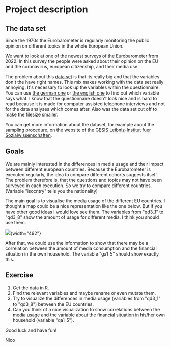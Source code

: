 
# Project description

## The data set

Since the 1970s the Eurobarometer is regularly monitoring the public opinion on different topics in the whole European Union.

We want to look at one of the newest surveys of the Eurobarometer from 2022. In this survey the people were asked about their opinion on the EU and the coronavirus, european citizenship, and their media use.

The problem about this [data set](https://github.com/Dr-Eberle-Zentrum/Advanced-data-processing-with-R/blob/ea479ad59ea86eb1be75b50fd344e5eae8615050/Projects/nico-afentoulidis/ZA7848_v1-0-0.csv) is that its really big and that the variables don't the have right names. This mix makes working with the data set really annoying. It's necessary to look up the variables within the questionnaire. You can use [the german one](https://github.com/Dr-Eberle-Zentrum/Advanced-data-processing-with-R/blob/ea479ad59ea86eb1be75b50fd344e5eae8615050/Projects/nico-afentoulidis/ZA7848_q_de.pdf) or [the english one](https://github.com/Dr-Eberle-Zentrum/Advanced-data-processing-with-R/blob/ea479ad59ea86eb1be75b50fd344e5eae8615050/Projects/nico-afentoulidis/ZA7848_q_gb.pdf) to find out which variable says what.
I know that the questionnaire doesn't look nice and is hard to read because it is made for computer assisted telephone interviews and not for the data analyses which comes after.
Also was the data set cut off to make the filesize smaller.

You can get more information about the dataset, for example about the sampling procedure, on the website of the [GESIS Leibniz-Institut fuer Sozialwissenschaften](https://search.gesis.org/research_data/ZA7848).

## Goals

We are mainly interested in the differences in media usage and their impact between different european countries. Because the Eurobarometer is executed regularly, the idea to compare different cohorts suggests itself. The problem therefore is, that the questions and topics may not have been surveyed in each execution. So we try to compare different countries. (Variable "isocntry" tells you the nationality)

The main goal is to visualise the media usage of the different EU countries. I thought a map could be a nice representation like the one below. But if you have other good ideas I would love see them.
The variables from "qd3_1" to "qd3_8" show the amount of usage for different media. I think you should use them.

![](https://static.wixstatic.com/media/d18dad_00f962f736a448a885bc377ee3caec60~mv2.gif/v1/fill/w_220,h_165,q_90/d18dad_00f962f736a448a885bc377ee3caec60~mv2.gif){width="492"}

After that, we could use the information to show that there may be a correlation between the amount of media consumption and the financial situation in the own household. The variable "ga1_5" should show exactly this.

## Exercise

1.  Get the data in R.
2.  Find the relevant variables and maybe rename or even mutate them.
3.  Try to visualize the differences in media usage (variables from "qd3_1" to "qd3_8") between the EU countries.
4.  Can you think of a nice visualization to show correlations between the media usage and the variable about the financial situation in his/her own household (variable "qa1_5").


Good luck and have fun!

Nico
